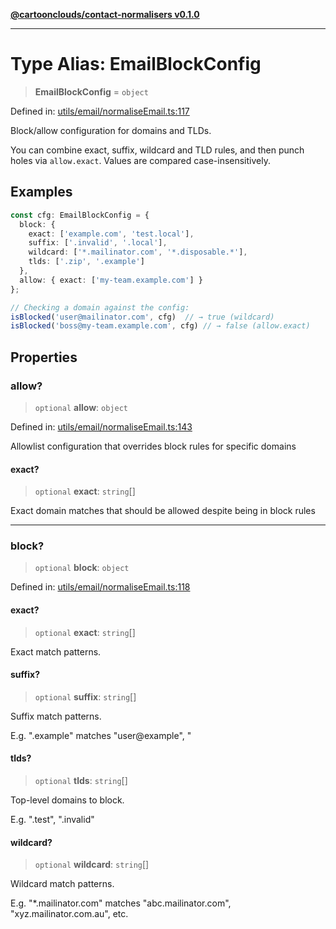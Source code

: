 [**@cartoonclouds/contact-normalisers v0.1.0**](../README.md)

***

# Type Alias: EmailBlockConfig

> **EmailBlockConfig** = `object`

Defined in: [utils/email/normaliseEmail.ts:117](https://gitlab.com/good-life/glp-frontend/-/blob/main/packages/plugins/contact-normalisers/src/utils/email/normaliseEmail.ts#L117)

Block/allow configuration for domains and TLDs.

You can combine exact, suffix, wildcard and TLD rules, and then punch holes
via `allow.exact`. Values are compared case-insensitively.

## Examples

```ts
const cfg: EmailBlockConfig = {
  block: {
    exact: ['example.com', 'test.local'],
    suffix: ['.invalid', '.local'],
    wildcard: ['*.mailinator.com', '*.disposable.*'],
    tlds: ['.zip', '.example']
  },
  allow: { exact: ['my-team.example.com'] }
};
```

```ts
// Checking a domain against the config:
isBlocked('user@mailinator.com', cfg)  // → true (wildcard)
isBlocked('boss@my-team.example.com', cfg) // → false (allow.exact)
```

## Properties

### allow?

> `optional` **allow**: `object`

Defined in: [utils/email/normaliseEmail.ts:143](https://gitlab.com/good-life/glp-frontend/-/blob/main/packages/plugins/contact-normalisers/src/utils/email/normaliseEmail.ts#L143)

Allowlist configuration that overrides block rules for specific domains

#### exact?

> `optional` **exact**: `string`[]

Exact domain matches that should be allowed despite being in block rules

***

### block?

> `optional` **block**: `object`

Defined in: [utils/email/normaliseEmail.ts:118](https://gitlab.com/good-life/glp-frontend/-/blob/main/packages/plugins/contact-normalisers/src/utils/email/normaliseEmail.ts#L118)

#### exact?

> `optional` **exact**: `string`[]

Exact match patterns.

#### suffix?

> `optional` **suffix**: `string`[]

Suffix match patterns.

E.g. ".example" matches "user@example", "

#### tlds?

> `optional` **tlds**: `string`[]

Top-level domains to block.

E.g. ".test", ".invalid"

#### wildcard?

> `optional` **wildcard**: `string`[]

Wildcard match patterns.

E.g. "*.mailinator.com" matches "abc.mailinator.com", "xyz.mailinator.com.au", etc.
